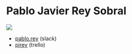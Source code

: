 # Pablo Javier Rey Sobral

![](https://ca.slack-edge.com/T0SJKHBFZ-UEKA1AEV9-820d0de268c7-72)

- [pablo.rey](https://skylabcoders.slack.com/messages/DEJQPJJHF/team/UEKA1AEV9/) (slack)
- [pjrey](https://trello.com/pjrey) (trello)
